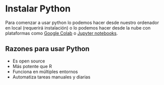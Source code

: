 


# Instalar Python

Para comenzar a usar python lo podemos hacer desde nuestro ordenador en local (requerirá instalación) o lo podemos hacer desde la nube con plataformas como [Google Colab](https://colab.research.google.com/) o [Jupyter notebooks](https://jupyter.org/try).

## Razones para usar Python

- Es open source
- Más potente que R
- Funciona en múltiples entornos
- Automatiza tareas manuales y diarias
<!--stackedit_data:
eyJoaXN0b3J5IjpbLTE4Mzc2NTkzNzhdfQ==
-->